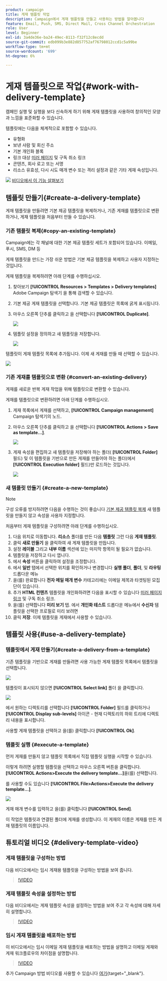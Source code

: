 ```yaml
---
product: campaign
title: 게재 템플릿 작업
description: Campaign에서 게재 템플릿을 만들고 사용하는 방법을 알아봅니다
feature: Email, Push, SMS, Direct Mail, Cross Channel Orchestration
role: User
level: Beginner
exl-id: 3a4de36e-ba24-49ec-8113-f32f12c8ecdd
source-git-commit: edb099b3e882d857752af76798012ccd1c5a99be
workflow-type: tm+mt
source-wordcount: '699'
ht-degree: 6%

---
```


# 게재 템플릿으로 작업{#work-with-delivery-template}

캠페인 실행 및 실행을 보다 신속하게 하기 위해 게재 템플릿을 사용하여 창의적인 모양과 느낌을 표준화할 수 있습니다.

템플릿에는 다음을 체계적으로 포함할 수 있습니다.

* 유형화
* 보낸 사람 및 회신 주소
* 기본 개인화 블록
* 링크 대상 [미러 페이지](../send/mirror-page.md) 및 구독 취소 링크
* 콘텐츠, 회사 로고 또는 서명
* 리소스 유효성, 다시 시도 매개 변수 또는 격리 설정과 같은 기타 게재 속성입니다.

![](assets/do-not-localize/how-to-video.png) [비디오에서 이 기능 살펴보기](#delivery-template-video)


## 템플릿 만들기{#create-a-delivery-template}

게재 템플릿을 만들려면 기본 제공 템플릿을 복제하거나, 기존 게재를 템플릿으로 변환하거나, 게재 템플릿을 처음부터 만들 수 있습니다.

### 기존 템플릿 복제{#copy-an-existing-template}

Campaign에는 각 채널에 대한 기본 제공 템플릿 세트가 포함되어 있습니다. 이메일, 푸시, SMS, DM 등

게재 템플릿을 만드는 가장 쉬운 방법은 기본 제공 템플릿을 복제하고 사용자 지정하는 것입니다.

게재 템플릿을 복제하려면 아래 단계를 수행하십시오.

1. 찾아보기 **[!UICONTROL Resources > Templates > Delivery templates]** Adobe Campaign 탐색기 을 통해 검색할 수 있습니다.
1. 기본 제공 게재 템플릿을 선택합니다. 기본 제공 템플릿은 목록에 굵게 표시됩니다.
1. 마우스 오른쪽 단추를 클릭하고 을 선택합니다 **[!UICONTROL Duplicate]**.

   ![](assets/duplicate-built-in-template.png)

1. 템플릿 설정을 정의하고 새 템플릿을 저장합니다.

   ![](assets/delivery-template-new.png)

템플릿이 게재 템플릿 목록에 추가됩니다. 이제 새 게재를 만들 때 선택할 수 있습니다.

![](assets/select-the-new-template.png)

### 기존 게재를 템플릿으로 변환 {#convert-an-existing-delivery}

게재를 새로운 반복 게재 작업을 위해 템플릿으로 변환할 수 있습니다.

게재를 템플릿으로 변환하려면 아래 단계를 수행하십시오.

1. 게재 목록에서 게재를 선택하고, **[!UICONTROL Campaign management]** Campaign 탐색기의 노드.

1. 마우스 오른쪽 단추를 클릭하고 을 선택합니다 **[!UICONTROL Actions > Save as template...]**.

   ![](assets/save-as-template.png)

1. 게재 속성을 편집하고 새 템플릿을 저장해야 하는 폴더( **[!UICONTROL Folder]** 필드) 및 이 템플릿을 기반으로 만든 게재를 만들어야 하는 폴더(에서 **[!UICONTROL Execution folder]** 필드)만 로드하는 것입니다.

   ![](assets/template-select-folders.png)

### 새 템플릿 만들기 {#create-a-new-template}

>[!NOTE]
>
>구성 오류를 방지하려면 다음을 수행하는 것이 좋습니다 [기본 제공 템플릿 복제](#copy-an-existing-template) 새 템플릿을 만들지 않고 속성을 사용자 지정합니다.

처음부터 게재 템플릿을 구성하려면 아래 단계를 수행하십시오.

1. 다음 위치로 이동합니다. **리소스** 폴더를 만든 다음 **템플릿** 그런 다음 **게재 템플릿**.
1. 클릭 **새로 만들기** 을 클릭하여 새 게재 템플릿을 만듭니다.
1. 설정 **레이블** 그리고 **내부 이름** 섹션에 있는 마지막 항목이 될 필요가 없습니다.
1. 템플릿을 저장하고 다시 엽니다.
1. 에서 **속성** 버튼을 클릭하여 설정을 조정합니다.
1. 에서 **일반** 탭에서 선택한 위치를 확인하거나 변경합니다 **실행 폴더**, **폴더**, 및 **라우팅** 드롭다운 메뉴
1. 을(를) 완료합니다 **전자 메일 매개 변수** 카테고리에는 이메일 제목과 타겟팅된 모집단이 있습니다.
1. 추가 **HTML 컨텐츠** 템플릿을 개인화하려면 다음을 표시할 수 있습니다 [미러 페이지 링크](../send/mirror-page.md) 및 구독 취소 링크.
1. 을(를) 선택합니다 **미리 보기** 탭. 에서 **개인화 테스트** 드롭다운 메뉴에서 **수신자** 템플릿을 선택한 프로필로 미리 보려면
1. 클릭 **저장**. 이제 템플릿을 게재에서 사용할 수 있습니다.


## 템플릿 사용{#use-a-delivery-template}

### 템플릿에서 게재 만들기{#create-a-delivery-from-a-template}

기존 템플릿을 기반으로 게재를 만들려면 사용 가능한 게재 템플릿 목록에서 템플릿을 선택합니다.

![](assets/select-the-new-template.png)

템플릿이 표시되지 않으면 **[!UICONTROL Select link]** 폴더 을 클릭합니다.

![](assets/browse-templates.png)

에서 원하는 디렉토리를 선택합니다 **[!UICONTROL Folder]** 필드를 클릭하거나 **[!UICONTROL Display sub-levels]** 아이콘 - 현재 디렉토리의 하위 트리에 디렉토리 내용을 표시합니다.

사용할 게재 템플릿을 선택하고 을(를) 클릭합니다 **[!UICONTROL Ok]**.

### 템플릿 실행 {#execute-a-template}

먼저 게재를 만들지 않고 템플릿 목록에서 직접 템플릿 실행을 시작할 수 있습니다.

이렇게 하려면 실행할 템플릿을 선택하고 마우스 오른쪽 버튼을 클릭합니다. **[!UICONTROL Actions>Execute the delivery template...]**&#x200B;을(를) 선택합니다.

를 사용할 수도 있습니다 **[!UICONTROL File>Actions>Execute the delivery template...]**.

![](assets/execute-delivery-template.png)

게재 매개 변수를 입력하고 을(를) 클릭합니다 **[!UICONTROL Send]**.

이 작업은 템플릿과 연결된 폴더에 게재를 생성합니다. 이 게재의 이름은 게재를 만든 게재 템플릿의 이름입니다.


## 튜토리얼 비디오 {#delivery-template-video}

### 게재 템플릿을 구성하는 방법

다음 비디오에서는 임시 게재용 템플릿을 구성하는 방법을 보여 줍니다.

>[!VIDEO](https://video.tv.adobe.com/v/342082?quality=12)

### 게재 템플릿 속성을 설정하는 방법

다음 비디오에서는 게재 템플릿 속성을 설정하는 방법을 보여 주고 각 속성에 대해 자세히 설명합니다.

>[!VIDEO](https://video.tv.adobe.com/v/338969?quality=12)

### 임시 게재 템플릿을 배포하는 방법

이 비디오에서는 임시 이메일 게재 템플릿을 배포하는 방법을 설명하고 이메일 게재와 게재 워크플로우의 차이점을 설명합니다.

>[!VIDEO](https://video.tv.adobe.com/v/338965?quality=12)

추가 Campaign 방법 비디오를 사용할 수 있습니다 [여기](https://experienceleague.adobe.com/docs/campaign-learn/tutorials/getting-started/introduction-to-adobe-campaign.html){target="_blank"}.
